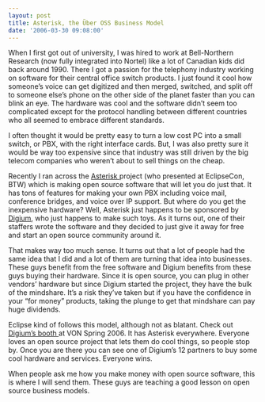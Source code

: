 ```yaml
---
layout: post
title: Asterisk, the Über OSS Business Model
date: '2006-03-30 09:08:00'
---
```



When I first got out of university, I was hired to work at Bell-Northern Research (now fully integrated into Nortel) like a lot of Canadian kids did back around 1990. There I got a passion for the telephony industry working on software for their central office switch products. I just found it cool how someone’s voice can get digitized and then merged, switched, and split off to someone else’s phone on the other side of the planet faster than you can blink an eye. The hardware was cool and the software didn’t seem too complicated except for the protocol handling between different countries who all seemed to embrace different standards.

I often thought it would be pretty easy to turn a low cost PC into a small switch, or PBX, with the right interface cards. But, I was also pretty sure it would be way too expensive since that industry was still driven by the big telecom companies who weren’t about to sell things on the cheap.

Recently I ran across the [Asterisk ](http://www.asterisk.org/)project (who presented at EclipseCon, BTW) which is making open source software that will let you do just that. It has tons of features for making your own PBX including voice mail, conference bridges, and voice over IP support. But where do you get the inexpensive hardware? Well, Asterisk just happens to be sponsored by [Digium](http://www.digium.com/), who just happens to make such toys. As it turns out, one of their staffers wrote the software and they decided to just give it away for free and start an open source community around it.

That makes way too much sense. It turns out that a lot of people had the same idea that I did and a lot of them are turning that idea into businesses. These guys benefit from the free software and Digium benefits from these guys buying their hardware. Since it is open source, you can plug in other vendors’ hardware but since Digium started the project, they have the bulk of the mindshare. It’s a risk they’ve taken but if you have the confidence in your “for money” products, taking the plunge to get that mindshare can pay huge dividends.

Eclipse kind of follows this model, although not as blatant. Check out [Digium’s booth ](http://www.asterisk.org/vonspring2006)at VON Spring 2006. It has Asterisk everywhere. Everyone loves an open source project that lets them do cool things, so people stop by. Once you are there you can see one of Digium’s 12 partners to buy some cool hardware and services. Everyone wins.

When people ask me how you make money with open source software, this is where I will send them. These guys are teaching a good lesson on open source business models.


